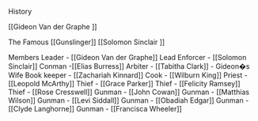 History





[[Gideon Van der Graphe ]]















The Famous [[Gunslinger]] [[Solomon Sinclair ]]




















Members
Leader - [[Gideon Van der Graphe]]
Lead Enforcer - [[Solomon Sinclair]]
Conman -[[Elias Burress]]
Arbiter - [[Tabitha Clark]] - Gideon�s Wife
Book keeper - [[Zachariah Kinnard]]
Cook - [[Wilburn King]]
Priest - [[Leopold McArthy]]
Thief - [[Grace Parker]]
Thief - [[Felicity Ramsey]]
Thief - [[Rose Cresswell]]
Gunman - [[John Cowan]]
Gunman - [[Matthias Wilson]]
Gunman - [[Levi Siddall]]
Gunman - [[Obadiah Edgar]]
Gunman - [[Clyde Langhorne]]
Gunman - [[Francisca Wheeler]]